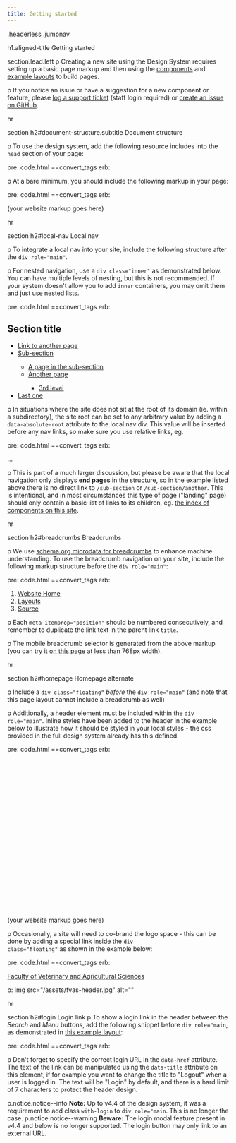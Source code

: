 ```yaml
---
title: Getting started
---
```

.headerless
.jumpnav

h1.aligned-title Getting started

section.lead.left
  p Creating a new site using the Design System requires setting up a basic page markup and then using the <a href="/components">components</a> and <a href="/layouts">example layouts</a> to build pages.

p If you notice an issue or have a suggestion for a new component or feature, please <a href="https://staff.unimelb.edu.au/services/it-support/web-help#/">log a support ticket</a> (staff login required) or <a href="https://github.com/unimelb/unimelb-design-system/issues">create an issue on GitHub</a>.

hr

section
  h2#document-structure.subtitle Document structure

  p To use the design system, add the following resource includes into the <code>head</code> section of your page:

  pre: code.html
    ==convert_tags
      erb:
        <link rel="stylesheet" href="<%=opts[:cdnurl]%>/<%=opts[:version]%>/uom.css">
        <script src="<%=opts[:cdnurl]%>/<%=opts[:version]%>/uom.js"></script>

  p At a bare minimum, you should include the following markup in your page:

  pre: code.html
    ==convert_tags
      erb:
        <!DOCTYPE html>
        <html lang="en" class="no-js">
        <head>
          <meta charset="utf-8" />
          <meta content="width=device-width, initial-scale=1.0" name="viewport" />
          <meta content="IE=edge" http-equiv="X-UA-Compatible" />
          <title> (any page title) </title>
          <link rel="stylesheet" href="<%=opts[:cdnurl]%>/<%=opts[:version]%>/uom.css">
          <script src="<%=opts[:cdnurl]%>/<%=opts[:version]%>/uom.js"></script>
        </head>
        <body>
          <div class="uomcontent">
            <div class="page-inner">
              <div role="main">
                (your website markup goes here)
              </div>
            </div>
          </div>
        </body>
        </html>

hr

section
  h2#local-nav Local nav

  p To integrate a local nav into your site, include the following structure after the <code>div role="main"</code>.

  p For nested navigation, use a <code>div class="inner"</code> as demonstrated below. You can have multiple levels of nesting, but this is not recommended. If your system doesn't allow you to add <code>inner</code> containers, you may omit them and just use nested lists.

  pre: code.html
    ==convert_tags
      erb:
        <div id="sitemap" role="navigation">
          <h2>Section title</h2>
          <ul>
            <li>
              <a href="/another">Link to another page</a>
            </li>
            <li>
              <a href="/sub-section">Sub-section</a>
              <div class="inner">
                <ul>
                  <li>
                    <a href="/sub-section/a-page">A page in the sub-section</a>
                  </li>
                  <li>
                    <a href="/sub-section/another">Another page</a>
                    <div class="inner">
                      <ul>
                        <li>
                          <a href="/sub-section/another/another">3rd level</a>
                        </li>
                      </ul>
                    </div>
                  </li>
                </ul>
              </div>
            </li>
            <li><a href="/last-one">Last one</a></li>
          </ul>
        </div>

  p In situations where the site does not sit at the root of its domain (ie. within a subdirectory), the site root can be set to any arbitrary value by adding a <code>data-absolute-root</code> attribute to the local nav div. This value will be inserted before any nav links, so make sure you use relative links, eg.

  pre: code.html
    ==convert_tags
      erb:
        <div id="sitemap" role="navigation" data-absolute-root="/sitehome">
        ...
        </div>

  p This is part of a much larger discussion, but please be aware that the local navigation only displays <strong>end pages</strong> in the structure, so in the example listed above there is no direct link to <code>/sub-section</code> or <code>/sub-section/another</code>. This is intentional, and in most circumstances this type of page ("landing" page) should only contain a basic list of links to its children, eg. <a href="/components">the index of components on this site</a>.

hr

section
  h2#breadcrumbs Breadcrumbs

  p We use <a href="http://schema.org/itemListElement">schema.org microdata for breadcrumbs</a> to enhance machine understanding. To use the breadcrumb navigation on your site, include the following markup structure before the <code>div role="main"</code>:

  pre: code.html
    ==convert_tags
      erb:
        <ol class="page-local-history" itemscope="" itemtype="http://schema.org/BreadcrumbList">
          <li class="root" itemprop="itemListElement" itemscope="" itemtype="http://schema.org/ListItem">
            <a href="/" title="Website Home" itemprop="item">
              <span itemprop="name">Website Home</span>
            </a>
            <meta content="1" itemprop="position" />
          </li>
          <li itemprop="itemListElement" itemscope="" itemtype="http://schema.org/ListItem">
            <a href="/layouts" itemprop="item" title="Layouts">
              <span itemprop="name">Layouts</span>
            </a>
            <meta content="2" itemprop="position" />
          </li>
          <li class="last" itemprop="itemListElement" itemscope="" itemtype="http://schema.org/ListItem">
            <a href="" itemprop="item" title="Source">
              <span itemprop="name">Source</span>
            </a>
            <meta content="3" itemprop="position" />
          </li>
        </ol>

  p Each <code>meta itemprop="position"</code> should be numbered consecutively, and remember to duplicate the link text in the parent link <code>title</code>.

  p The mobile breadcrumb selector is generated from the above markup (you can try it <a href="#top">on this page</a> at less than 768px width).

hr

section
  h2#homepage Homepage alternate

  p Include a <code>div class="floating"</code> *before* the <code>div role="main"</code> (and note that this page layout cannot include a breadcrumb as well)

  p Additionally, a header element must be included within the <code>div role="main"</code>. Inline styles have been added to the header in the example below to illustrate how it should be styled in your local styles - the css provided in the full design system already has this defined.

  pre: code.html
    ==convert_tags
      erb:
        <div class="floating"></div>
        <div role="main">
          <header style="background-image:url(<%=opts[:cdnurl]%>/templates/0.1/components/globals/bg-banner-2edd2279a97e316344e7831983ef6868.jpg);background-size:cover;min-height:300px"></header>
          (your website markup goes here)
        </div>

  p Occasionally, a site will need to co-brand the logo space - this can be done by adding a special link inside the <code>div class="floating"</code> as shown in the example below:

  pre: code.html
    ==convert_tags
      erb:
        <div class="floating">
          <a class="page-header-home" href="/">Faculty of Veterinary and Agricultural Sciences</a>
        </div>

  p: img src="/assets/fvas-header.jpg" alt=""

hr

section
  h2#login Login link
  p To show a login link in the header between the <em>Search</em> and <em>Menu</em> buttons, add the following snippet before <code>div role="main</code>, as demonstrated in <a href="/layouts/with-login">this example layout</a>:

  pre: code.html
    ==convert_tags
      erb:
        <div class="page-local-login" data-href="/login"></div>

  p Don't forget to specify the correct login URL in the <code>data-href</code> attribute. The text of the link can be manipulated using the <code>data-title</code> attribute on this element, if for example you want to change the title to "Logout" when a user is logged in. The text will be "Login" by default, and there is a hard limit of 7 characters to protect the header design.

  p.notice.notice--info <strong>Note:</strong> Up to v4.4 of the design system, it was a requirement to add class <code>with-login</code> to <code>div role="main</code>. This is no longer the case.
  p.notice.notice--warning <strong>Beware:</strong> The login modal feature present in v4.4 and below is no longer supported. The login button may only link to an external URL.
